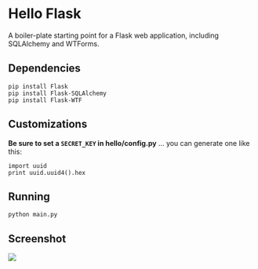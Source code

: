 # Hello Flask

A boiler-plate starting point for a Flask web application, including SQLAlchemy and WTForms.

## Dependencies

    pip install Flask
    pip install Flask-SQLAlchemy
    pip install Flask-WTF

## Customizations

**Be sure to set a `SECRET_KEY` in hello/config.py** ... you can generate one like this:

    import uuid
    print uuid.uuid4().hex

## Running

    python main.py

## Screenshot

![](https://raw.github.com/fogleman/HelloFlask/master/screenshot.png)